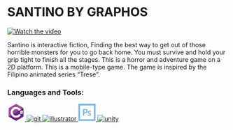 # SANTINO BY GRAPHOS

[![Watch the video](https://i.ytimg.com/vi/VJOb7IHt5eo/hqdefault.jpg)](https://www.youtube.com/watch?v=VJOb7IHt5eo&list=PLvyLeWppLAUwxHKxGmxiVsDGbY5O0196r&ab_channel=TalkAboutI.T.)

Santino is interactive fiction, Finding the best way to get out of those horrible monsters for you to go back home. You must survive and hold your grip tight to finish all the stages. This is a horror and adventure game on a 2D platform. This is a mobile-type game. The game is inspired by the Filipino animated series “Trese”.

<h3 align="left">Languages and Tools:</h3>
<p align="left"> <a href="https://www.w3schools.com/cs/" target="_blank" rel="noreferrer"> <img src="https://raw.githubusercontent.com/devicons/devicon/master/icons/csharp/csharp-original.svg" alt="csharp" width="40" height="40"/> </a> <a href="https://git-scm.com/" target="_blank" rel="noreferrer"> <img src="https://www.vectorlogo.zone/logos/git-scm/git-scm-icon.svg" alt="git" width="40" height="40"/> </a> <a href="https://www.adobe.com/in/products/illustrator.html" target="_blank" rel="noreferrer"> <img src="https://www.vectorlogo.zone/logos/adobe_illustrator/adobe_illustrator-icon.svg" alt="illustrator" width="40" height="40"/> </a> <a href="https://www.photoshop.com/en" target="_blank" rel="noreferrer"> <img src="https://raw.githubusercontent.com/devicons/devicon/master/icons/photoshop/photoshop-line.svg" alt="photoshop" width="40" height="40"/> </a> <a href="https://unity.com/" target="_blank" rel="noreferrer"> <img src="https://www.vectorlogo.zone/logos/unity3d/unity3d-icon.svg" alt="unity" width="40" height="40"/> </a> </p>
